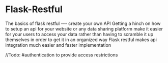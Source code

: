 # Flask-Restful
The basics of flask restful --- create your own API
Getting a hinch on how to setup an api for your website or any data sharing platform
make it easier for your users to access your data rather than having to scramble it up themselves in order to get it in an organized way
Flask restful makes api integration much easier and faster implementation

//Todo: #authentication to provide access restrictions
